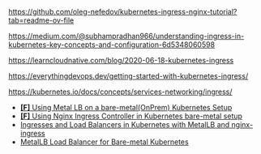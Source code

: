 https://github.com/oleg-nefedov/kubernetes-ingress-nginx-tutorial?tab=readme-ov-file

https://medium.com/@subhampradhan966/understanding-ingress-in-kubernetes-key-concepts-and-configuration-6d5348060598

https://learncloudnative.com/blog/2020-06-18-kubernetes-ingress

https://everythingdevops.dev/getting-started-with-kubernetes-ingress/

https://kubernetes.io/docs/concepts/services-networking/ingress/

- [**[F]** Using Metal LB on a bare-metal(OnPrem) Kubernetes Setup](https://medium.com/tektutor/using-metal-lb-on-a-bare-metal-onprem-kubernetes-setup-6d036af1d20c)
- [**[F]** Using Nginx Ingress Controller in Kubernetes bare-metal setup](https://medium.com/tektutor/using-nginx-ingress-controller-in-kubernetes-bare-metal-setup-890eb4e7772)
- [Ingresses and Load Balancers in Kubernetes with MetalLB and nginx-ingress](https://www.adaltas.com/en/2022/09/08/kubernetes-metallb-nginx/)
- [MetalLB Load Balancer for Bare-metal Kubernetes ](https://github.com/kubernetes/ingress-nginx/blob/main/docs/deploy/baremetal.md)
